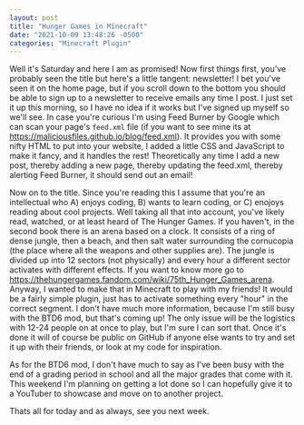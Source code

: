 ```yaml
---
layout: post
title: "Hunger Games in Minecraft"
date: "2021-10-09 13:48:26 -0500"
categories: "Minecraft Plugin"
---
```


Well it's Saturday and here I am as promised! Now first things first, you've probably seen the title but here's a little tangent: newsletter! I bet you've seen it on the home page, but if you scroll down to the bottom you should be able to sign up to a newsletter to receive emails any time I post. I just set it up this morning, so I have no idea if it works but I've signed up myself so we'll see. In case you're curious I'm using Feed Burner by Google which can scan your page's `feed.xml` file (if you want to see mine its at https://maliciousfiles.github.io/blog/feed.xml). It provides you with some nifty HTML to put into your website, I added a little CSS and JavaScript to make it fancy, and it handles the rest! Theoretically any time I add a new post, thereby adding a new page, thereby updating the feed.xml, thereby alerting Feed Burner, it should send out an email!

Now on to the title. Since you're reading this I assume that you're an intellectual who A) enjoys coding, B) wants to learn coding, or C) enojoys reading about cool projects. Well taking all that into account, you've likely read, watched, or at least heard of The Hunger Games. If you haven't, in the second book there is an arena based on a clock. It consists of a ring of dense jungle, then a beach, and then salt water surrounding the cornucopia (the place where all the weapons and other supplies are). The jungle is divided up into 12 sectors (not physically) and every hour a different sector activates with different effects. If you want to know more go to https://thehungergames.fandom.com/wiki/75th_Hunger_Games_arena. Anyway, I wanted to make that in Minecraft to play with my friends! It would be a fairly simple plugin, just has to activate something every "hour" in the correct segment. I don't have much more information, because I'm still busy with the BTD6 mod, but that's coming up! The only issue will be the logistics with 12-24 people on at once to play, but I'm sure I can sort that. Once it's done it will of course be public on GitHub if anyone else wants to try and set it up with their friends, or look at my code for inspiration.

As for the BTD6 mod, I don't have much to say as I've been busy with the end of a grading period in school and all the major grades that come with it. This weekend I'm planning on getting a lot done so I can hopefully give it to a YouTuber to showcase and move on to another project.

Thats all for today and as always, see you next week.
